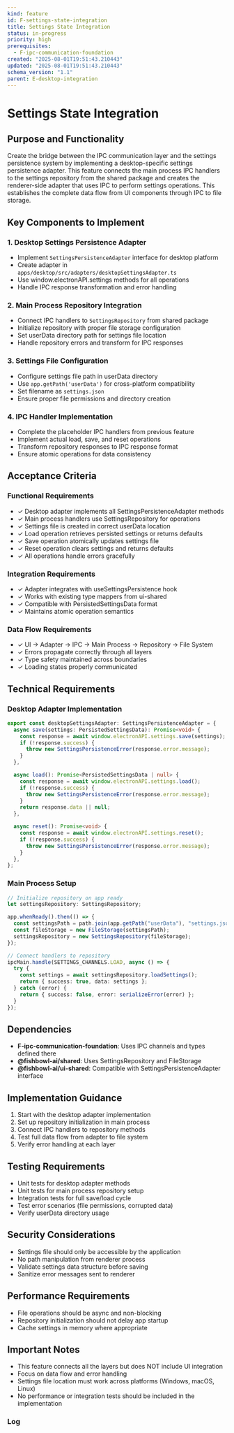 ```yaml
---
kind: feature
id: F-settings-state-integration
title: Settings State Integration
status: in-progress
priority: high
prerequisites:
  - F-ipc-communication-foundation
created: "2025-08-01T19:51:43.210443"
updated: "2025-08-01T19:51:43.210443"
schema_version: "1.1"
parent: E-desktop-integration
---
```


# Settings State Integration

## Purpose and Functionality

Create the bridge between the IPC communication layer and the settings persistence system by implementing a desktop-specific settings persistence adapter. This feature connects the main process IPC handlers to the settings repository from the shared package and creates the renderer-side adapter that uses IPC to perform settings operations. This establishes the complete data flow from UI components through IPC to file storage.

## Key Components to Implement

### 1. Desktop Settings Persistence Adapter

- Implement `SettingsPersistenceAdapter` interface for desktop platform
- Create adapter in `apps/desktop/src/adapters/desktopSettingsAdapter.ts`
- Use window.electronAPI.settings methods for all operations
- Handle IPC response transformation and error handling

### 2. Main Process Repository Integration

- Connect IPC handlers to `SettingsRepository` from shared package
- Initialize repository with proper file storage configuration
- Set userData directory path for settings file location
- Handle repository errors and transform for IPC responses

### 3. Settings File Configuration

- Configure settings file path in userData directory
- Use `app.getPath('userData')` for cross-platform compatibility
- Set filename as `settings.json`
- Ensure proper file permissions and directory creation

### 4. IPC Handler Implementation

- Complete the placeholder IPC handlers from previous feature
- Implement actual load, save, and reset operations
- Transform repository responses to IPC response format
- Ensure atomic operations for data consistency

## Acceptance Criteria

### Functional Requirements

- ✓ Desktop adapter implements all SettingsPersistenceAdapter methods
- ✓ Main process handlers use SettingsRepository for operations
- ✓ Settings file is created in correct userData location
- ✓ Load operation retrieves persisted settings or returns defaults
- ✓ Save operation atomically updates settings file
- ✓ Reset operation clears settings and returns defaults
- ✓ All operations handle errors gracefully

### Integration Requirements

- ✓ Adapter integrates with useSettingsPersistence hook
- ✓ Works with existing type mappers from ui-shared
- ✓ Compatible with PersistedSettingsData format
- ✓ Maintains atomic operation semantics

### Data Flow Requirements

- ✓ UI → Adapter → IPC → Main Process → Repository → File System
- ✓ Errors propagate correctly through all layers
- ✓ Type safety maintained across boundaries
- ✓ Loading states properly communicated

## Technical Requirements

### Desktop Adapter Implementation

```typescript
export const desktopSettingsAdapter: SettingsPersistenceAdapter = {
  async save(settings: PersistedSettingsData): Promise<void> {
    const response = await window.electronAPI.settings.save(settings);
    if (!response.success) {
      throw new SettingsPersistenceError(response.error.message);
    }
  },

  async load(): Promise<PersistedSettingsData | null> {
    const response = await window.electronAPI.settings.load();
    if (!response.success) {
      throw new SettingsPersistenceError(response.error.message);
    }
    return response.data || null;
  },

  async reset(): Promise<void> {
    const response = await window.electronAPI.settings.reset();
    if (!response.success) {
      throw new SettingsPersistenceError(response.error.message);
    }
  },
};
```

### Main Process Setup

```typescript
// Initialize repository on app ready
let settingsRepository: SettingsRepository;

app.whenReady().then(() => {
  const settingsPath = path.join(app.getPath("userData"), "settings.json");
  const fileStorage = new FileStorage(settingsPath);
  settingsRepository = new SettingsRepository(fileStorage);
});

// Connect handlers to repository
ipcMain.handle(SETTINGS_CHANNELS.LOAD, async () => {
  try {
    const settings = await settingsRepository.loadSettings();
    return { success: true, data: settings };
  } catch (error) {
    return { success: false, error: serializeError(error) };
  }
});
```

## Dependencies

- **F-ipc-communication-foundation**: Uses IPC channels and types defined there
- **@fishbowl-ai/shared**: Uses SettingsRepository and FileStorage
- **@fishbowl-ai/ui-shared**: Compatible with SettingsPersistenceAdapter interface

## Implementation Guidance

1. Start with the desktop adapter implementation
2. Set up repository initialization in main process
3. Connect IPC handlers to repository methods
4. Test full data flow from adapter to file system
5. Verify error handling at each layer

## Testing Requirements

- Unit tests for desktop adapter methods
- Unit tests for main process repository setup
- Integration tests for full save/load cycle
- Test error scenarios (file permissions, corrupted data)
- Verify userData directory usage

## Security Considerations

- Settings file should only be accessible by the application
- No path manipulation from renderer process
- Validate settings data structure before saving
- Sanitize error messages sent to renderer

## Performance Requirements

- File operations should be async and non-blocking
- Repository initialization should not delay app startup
- Cache settings in memory where appropriate

## Important Notes

- This feature connects all the layers but does NOT include UI integration
- Focus on data flow and error handling
- Settings file location must work across platforms (Windows, macOS, Linux)
- No performance or integration tests should be included in the implementation

### Log
